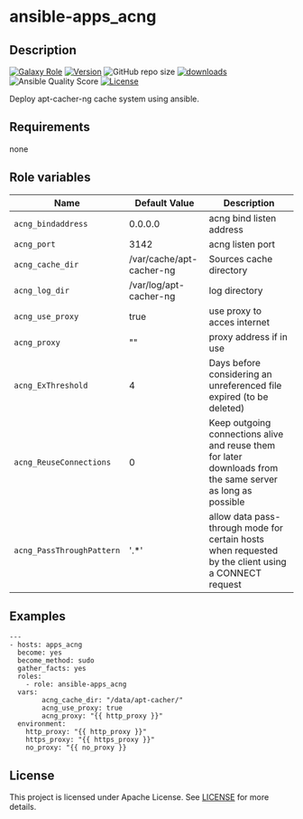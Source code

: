 # ansible-apps_acng

## Description

[![Galaxy Role](https://img.shields.io/badge/galaxy-apps_acng-purple?style=flat)](https://galaxy.ansible.com/lotusnoir/apps_acng)
[![Version](https://img.shields.io/github/release/lotusnoir/ansible-apps_acng.svg)](https://github.com/lotusnoir/ansible-apps_acng/releases/latest)
![GitHub repo size](https://img.shields.io/github/repo-size/lotusnoir/ansible-apps_acng?color=orange&style=flat)
[![downloads](https://img.shields.io/ansible/role/d/52300)](https://galaxy.ansible.com/lotusnoir/apps_acng)
![Ansible Quality Score](https://img.shields.io/ansible/quality/52300)
[![License](https://img.shields.io/badge/license-Apache--2.0-brightgreen?style=flat)](https://opensource.org/licenses/Apache-2.0)


Deploy apt-cacher-ng cache system using ansible.

## Requirements

none

## Role variables

| Name                      | Default Value | Description                        |
| ------------------------- | ------------- | -----------------------------------|
| `acng_bindaddress`        | 0.0.0.0 | acng bind listen address |
| `acng_port`               | 3142 | acng listen port |
| `acng_cache_dir`          | /var/cache/apt-cacher-ng | Sources cache directory |
| `acng_log_dir`            | /var/log/apt-cacher-ng | log directory |
| `acng_use_proxy`          | true | use proxy to acces internet |
| `acng_proxy`              | "" | proxy address if in use |
| `acng_ExThreshold`        | 4 | Days before considering an unreferenced file expired (to be deleted) |
| `acng_ReuseConnections`   | 0 | Keep outgoing connections alive and reuse them for later downloads from the same server as long as possible |
| `acng_PassThroughPattern` | '.*' | allow data pass-through mode for certain hosts when requested by the client using a CONNECT request |

## Examples

	---
	- hosts: apps_acng
	  become: yes
	  become_method: sudo
	  gather_facts: yes
	  roles:
	    - role: ansible-apps_acng
	  vars:
            acng_cache_dir: "/data/apt-cacher/"
            acng_use_proxy: true
            acng_proxy: "{{ http_proxy }}"
	  environment: 
	    http_proxy: "{{ http_proxy }}"
	    https_proxy: "{{ https_proxy }}"
	    no_proxy: "{{ no_proxy }}


## License

This project is licensed under Apache License. See [LICENSE](/LICENSE) for more details.
